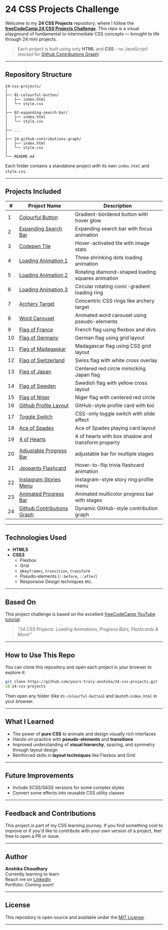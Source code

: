 # 24 CSS Projects Challenge

Welcome to my  **24 CSS Projects**  repository, where I follow the **[freeCodeCamp 24 CSS Projects Challenge](https://youtu.be/TzuWIHGFKCQ?si=mv9ml4A5ABHIxl07)**. This repo is a visual playground of fundamental to intermediate CSS concepts — brought to life through 24 mini projects.

> Each project is built using only **HTML** and **CSS** - no JavaScript! (except for [Github Contributions Graph](./24-github-contributions-graph/))

---

## Repository Structure

```
24-css-projects/
│
├── 01-colourful-button/
│   ├── index.html
│   └── style.css
│
├── 02-expanding-search-bar/
│   ├── index.html
│   └── style.css
│
├── ...
│
├── 24-github-contributions-graph/
│   ├── index.html
│   └── style.css
│
└── README.md
```

Each folder contains a standalone project with its own `index.html` and `style.css`.

---

##  Projects Included

| #  | Project Name               | Description                       |
|----|----------------------------|----------------------------------|
| 1  | [Colourful Button](./01-colourful-button/)             | Gradient-bordered button with hover glow                      |
| 2  | [Expanding Search Bar](./02-expanding-search-bar/)     | Expanding search bar with focus animation                     |
| 3  | [Codepen Tile](./03-codepen-tile/)                     | Hover-activated tile with image stats                         |
| 4  | [Loading Animation 1](./04-loading-animation-1/)       | Three shrinking dots loading animation                        |
| 5  | [Loading Animation 2](./05-loading-animation-2/)       | Rotating diamond-shaped loading squares animation             |
| 6 | [Loading Animation 3](./06-loading-animation-3/)        | Circular rotating conic-gradient loading ring                 |
| 7  | [Archery Target](./07-archery-target/)                 | Concentric CSS rings like archery target                      |
| 8  | [Word Carousel](./08-word-carousel/)                   | Animated word carousel using pseudo-elements                  |
| 9  | [Flag of France](./09-flag-of-france/)                 | French flag using flexbox and divs                            |
| 10  | [Flag of Germany](./10-flag-of-germany/)              | German flag using grid layout                                 |  
| 11 | [Flag of Madagaskar](./11-flag-of-madagaskar/)         | Madagascar flag using CSS grid layout                         |
| 12 | [Flag of Switzerland](./12-flag-of-switzerland/)       | Swiss flag with white cross overlay                           |
| 13 | [Flag of Japan](./13-flag-of-japan/)                   | Centered red circle mimicking Japan flag                      |
| 14 | [Flag of Sweden](./14-flag-of-sweden/)                 | Swedish flag with yellow cross layout                         |
| 15 | [Flag of Niger](./15-flag-of-niger/)                   | Niger flag with centered red circle                           |
| 16 | [Github Profile Layout](./16-github-profile-layout/)   | GitHub-style profile card with bio                            |
| 17 | [Toggle Switch](./17-toggle-switch/)                   | CSS-only toggle switch with slide effect                      |
| 18 | [Ace of Spades](./18-ace-of-spades/)                   | Ace of Spades playing card layout                                 |
| 19 | [4 of Hearts](./19-four-of-hearts/)                    | 4 of hearts with box shadow and transform property              |
| 20 | [Adjustable Progress Bar](./20-adjustable-progress-bar/)                                  | adjustable bar for multiple stages                            |
| 21 | [Jeopardy Flashcard](./21-jeopardy-flashcard/)         | Hover-to-flip trivia flashcard animation                      |
| 22 | [Instagram Stories Menu](./22-instagram-stories-menu/) | Instagram-style story ring profile menu                       |
| 23 | [Animated Progress Bar](./23-animated-progress-bar/)   | Animated multicolor progress bar with stages                  |
| 24 | [Github Contributions Graph](./24-github-contributions-graph/)                               | Dynamic GitHub-style contribution graph                       |

---

## Technologies Used

- **HTML5**
- **CSS3**
  - Flexbox
  - Grid
  - `@keyframes`, `transition`, `transform`
  - Pseudo-elements (`::before`, `::after`)
  - Responsive Design techniques etc.

---

##  Based On

This project challenge is based on the excellent [freeCodeCamp YouTube tutorial](https://youtu.be/TzuWIHGFKCQ?si=mv9ml4A5ABHIxl07):  
> *“24 CSS Projects: Loading Animations, Progress Bars, Flashcards & More!”*

---

## How to Use This Repo

You can clone this repository and open each project in your browser to explore it:

```bash
git clone https://github.com/yours-truly-anshika/24-css-projects.git
cd 24-css-projects
```

Then open any folder (like `01-colourful-button`) and launch `index.html` in your browser.

---

## What I Learned

- The power of **pure CSS** to animate and design visually rich interfaces
- Hands-on practice with **pseudo-elements** and **transitions**
- Improved understanding of **visual hierarchy**, spacing, and symmetry through layout design
- Reinforced skills in **layout techniques** like Flexbox and Grid

---

## Future Improvements

- Include SCSS/SASS versions for some complex styles
- Convert some effects into reusable CSS utility classes

---

## Feedback and Contributions

This project is part of my CSS learning journey. If you find something cool to improve or if you'd like to contribute with your own version of a project, feel free to open a PR or issue.

---

## Author

**Anshika Choudhary**  
 Currently learning to learn  
 Reach me on [LinkedIn](https://www.linkedin.com/in/yours-truly-anshika/)  
 Portfolio: Coming soon!

---

## License

This repository is open source and available under the [MIT License](LICENSE).

---